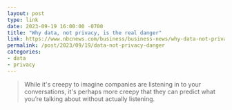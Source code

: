 ```yaml
---
layout: post
type: link
date: 2023-09-19 16:00:00 -0700
title: "Why data, not privacy, is the real danger"
link: https://www.nbcnews.com/business/business-news/why-data-not-privacy-real-danger-n966621
permalink: /post/2023/09/19/data-not-privacy-danger
categories: 
- data
- privacy
---
```

<blockquote>While it's creepy to imagine companies are listening in to your conversations, it's perhaps more creepy that they can predict what you’re talking about without actually listening.</blockquote>
